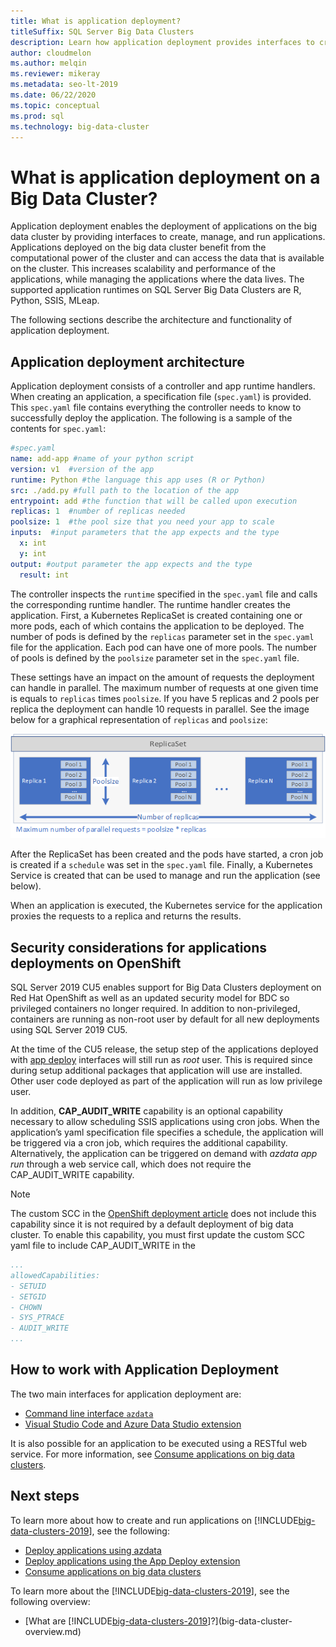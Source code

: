```yaml
---
title: What is application deployment?
titleSuffix: SQL Server Big Data Clusters
description: Learn how application deployment provides interfaces to create, manage, and run applications on a SQL Server 2019 Big Data Cluster.
author: cloudmelon 
ms.author: melqin
ms.reviewer: mikeray
ms.metadata: seo-lt-2019
ms.date: 06/22/2020
ms.topic: conceptual
ms.prod: sql
ms.technology: big-data-cluster
---
```


# What is application deployment on a Big Data Cluster?

Application deployment enables the deployment of applications on the big data cluster by providing interfaces to create, manage, and run applications. Applications deployed on the big data cluster benefit from the computational power of the cluster and can access the data that is available on the cluster. This increases scalability and performance of the applications, while managing the applications where the data lives. The supported application runtimes on SQL Server Big Data Clusters are R, Python, SSIS, MLeap.

The following sections describe the architecture and functionality of application deployment.

## Application deployment architecture

Application deployment consists of a controller and app runtime handlers. When creating an application, a specification file (`spec.yaml`) is provided. This `spec.yaml` file contains everything the controller needs to know to successfully deploy the application. The following is a sample of the contents for `spec.yaml`:

```yaml
#spec.yaml
name: add-app #name of your python script
version: v1  #version of the app
runtime: Python #the language this app uses (R or Python)
src: ./add.py #full path to the location of the app
entrypoint: add #the function that will be called upon execution
replicas: 1  #number of replicas needed
poolsize: 1  #the pool size that you need your app to scale
inputs:  #input parameters that the app expects and the type
  x: int
  y: int
output: #output parameter the app expects and the type
  result: int
```

The controller inspects the `runtime` specified in the `spec.yaml` file and calls the corresponding runtime handler. The runtime handler creates the application. First, a Kubernetes ReplicaSet is created containing one or more pods, each of which contains the application to be deployed. The number of pods is defined by the `replicas` parameter set in the `spec.yaml` file for the application. Each pod can have one of more pools. The number of pools is defined by the `poolsize` parameter set in the `spec.yaml` file.

These settings have an impact on the amount of requests the deployment can handle in parallel. The maximum number of requests at one given time is equals to `replicas` times `poolsize`. If you have 5 replicas and 2 pools per replica the deployment can handle 10 requests in parallel. See the image below for a graphical representation of `replicas` and `poolsize`:

![Poolsize and replicas](media/big-data-cluster-create-apps/poolsize-vs-replicas.png)

After the ReplicaSet has been created and the pods have started, a cron job is created if a `schedule` was set in the `spec.yaml` file. Finally, a Kubernetes Service is created that can be used to manage and run the application (see below).

When an application is executed, the Kubernetes service for the application proxies the requests to a replica and returns the results.

## <a id="app-deploy-security"></a> Security considerations for applications deployments on OpenShift

SQL Server 2019 CU5 enables support for Big Data Clusters deployment on Red Hat OpenShift as well as an updated security model for BDC so privileged containers no longer required. In addition to non-privileged, containers are running as non-root user by default for all new deployments using SQL Server 2019 CU5.

At the time of the CU5 release, the setup step of the applications deployed with [app deploy](concept-application-deployment.md) interfaces will still run as *root* user. This is required since during setup  additional packages that application will use are installed. Other user code deployed as part of the application will run as low privilege user. 

In addition, **CAP_AUDIT_WRITE** capability is an optional capability necessary to allow scheduling SSIS applications using cron jobs. When the application’s yaml specification file specifies a schedule, the application will be triggered via a cron job, which requires the additional capability.  Alternatively, the application can be triggered on demand with *azdata app run* through a web service call, which does not require the CAP_AUDIT_WRITE capability. 

> [!NOTE]
> The custom SCC in the [OpenShift deployment article](deploy-openshift.md) does not include this capability since it is not required by a default deployment of big data cluster. To enable this capability, you must first update the custom SCC yaml file to include CAP_AUDIT_WRITE in the 

```yml
...
allowedCapabilities:
- SETUID
- SETGID
- CHOWN
- SYS_PTRACE
- AUDIT_WRITE
...
```

## How to work with Application Deployment

The two main interfaces for application deployment are: 
- [Command line interface `azdata`](big-data-cluster-create-apps.md)
- [Visual Studio Code and Azure Data Studio extension](app-deployment-extension.md)

It is also possible for an application to be executed using a RESTful web service. For more information, see [Consume applications on big data clusters](big-data-cluster-consume-apps.md).

## Next steps

To learn more about how to create and run applications on [!INCLUDE[big-data-clusters-2019](../includes/ssbigdataclusters-ss-nover.md)], see the following:

- [Deploy applications using azdata](big-data-cluster-create-apps.md)
- [Deploy applications using the App Deploy extension](app-deployment-extension.md)
- [Consume applications on big data clusters](big-data-cluster-consume-apps.md)

To learn more about the [!INCLUDE[big-data-clusters-2019](../includes/ssbigdataclusters-ss-nover.md)], see the following overview:

- [What are [!INCLUDE[big-data-clusters-2019](../includes/ssbigdataclusters-ver15.md)]?](big-data-cluster-overview.md)
